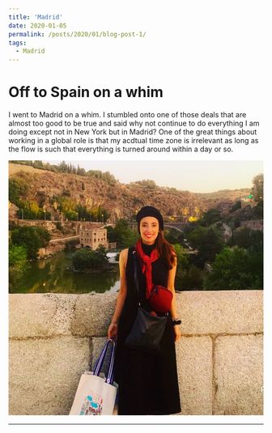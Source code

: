 ```yaml
---
title: 'Madrid'
date: 2020-01-05
permalink: /posts/2020/01/blog-post-1/
tags:
  - Madrid 
---
```


Off to Spain on a whim 
======

I went to Madrid on a whim. I stumbled onto one of those deals that are almost too good to be true and said why not continue to do everything I am doing except not in New York but in Madrid? One of the great things about working in a global role is that my acdtual time zone is irrelevant as long as the flow is such that everything is turned around within a day or so.

![](/images/Madrid.JPG)


------